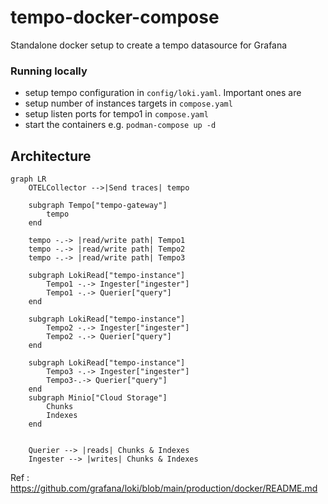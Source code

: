 # tempo-docker-compose
Standalone docker setup to create a tempo datasource for Grafana

### Running locally
- setup tempo configuration in `config/loki.yaml`. Important ones are 
- setup number of instances targets in `compose.yaml`
- setup listen ports for tempo1 in `compose.yaml`
- start the containers e.g. `podman-compose up -d`


## Architecture
```mermaid
graph LR
    OTELCollector -->|Send traces| tempo

    subgraph Tempo["tempo-gateway"]
        tempo
    end 
    
    tempo -.-> |read/write path| Tempo1
    tempo -.-> |read/write path| Tempo2
    tempo -.-> |read/write path| Tempo3
    
    subgraph LokiRead["tempo-instance"]
        Tempo1 -.-> Ingester["ingester"]
        Tempo1 -.-> Querier["query"]
    end
    
    subgraph LokiRead["tempo-instance"]
        Tempo2 -.-> Ingester["ingester"]
        Tempo2 -.-> Querier["query"]
    end
    
    subgraph LokiRead["tempo-instance"]
        Tempo3 -.-> Ingester["ingester"]
        Tempo3-.-> Querier["query"]
    end
    subgraph Minio["Cloud Storage"]
        Chunks
        Indexes
    end


    Querier --> |reads| Chunks & Indexes
    Ingester --> |writes| Chunks & Indexes
```

Ref : https://github.com/grafana/loki/blob/main/production/docker/README.md